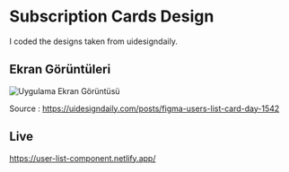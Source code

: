 
# Subscription Cards Design

I coded the designs taken from uidesigndaily.

## Ekran Görüntüleri

![Uygulama Ekran Görüntüsü](https://i.hizliresim.com/jydh6pv.png)

Source : https://uidesigndaily.com/posts/figma-users-list-card-day-1542

## Live
https://user-list-component.netlify.app/



  


